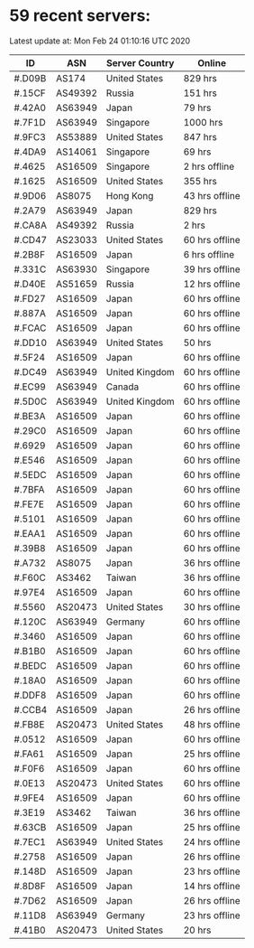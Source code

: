 # 59 recent servers:

Latest update at: Mon Feb 24 01:10:16 UTC 2020

| ID | ASN | Server Country | Online |
| -- | --- | -------------- | ------ |
| #.D09B | AS174 | United States | 829 hrs |
| #.15CF | AS49392 | Russia | 151 hrs |
| #.42A0 | AS63949 | Japan | 79 hrs |
| #.7F1D | AS63949 | Singapore | 1000 hrs |
| #.9FC3 | AS53889 | United States | 847 hrs |
| #.4DA9 | AS14061 | Singapore | 69 hrs |
| #.4625 | AS16509 | Singapore | 2 hrs offline |
| #.1625 | AS16509 | United States | 355 hrs |
| #.9D06 | AS8075 | Hong Kong | 43 hrs offline |
| #.2A79 | AS63949 | Japan | 829 hrs |
| #.CA8A | AS49392 | Russia | 2 hrs |
| #.CD47 | AS23033 | United States | 60 hrs offline |
| #.2B8F | AS16509 | Japan | 6 hrs offline |
| #.331C | AS63930 | Singapore | 39 hrs offline |
| #.D40E | AS51659 | Russia | 12 hrs offline |
| #.FD27 | AS16509 | Japan | 60 hrs offline |
| #.887A | AS16509 | Japan | 60 hrs offline |
| #.FCAC | AS16509 | Japan | 60 hrs offline |
| #.DD10 | AS63949 | United States | 50 hrs |
| #.5F24 | AS16509 | Japan | 60 hrs offline |
| #.DC49 | AS63949 | United Kingdom | 60 hrs offline |
| #.EC99 | AS63949 | Canada | 60 hrs offline |
| #.5D0C | AS63949 | United Kingdom | 60 hrs offline |
| #.BE3A | AS16509 | Japan | 60 hrs offline |
| #.29C0 | AS16509 | Japan | 60 hrs offline |
| #.6929 | AS16509 | Japan | 60 hrs offline |
| #.E546 | AS16509 | Japan | 60 hrs offline |
| #.5EDC | AS16509 | Japan | 60 hrs offline |
| #.7BFA | AS16509 | Japan | 60 hrs offline |
| #.FE7E | AS16509 | Japan | 60 hrs offline |
| #.5101 | AS16509 | Japan | 60 hrs offline |
| #.EAA1 | AS16509 | Japan | 60 hrs offline |
| #.39B8 | AS16509 | Japan | 60 hrs offline |
| #.A732 | AS8075 | Japan | 36 hrs offline |
| #.F60C | AS3462 | Taiwan | 36 hrs offline |
| #.97E4 | AS16509 | Japan | 60 hrs offline |
| #.5560 | AS20473 | United States | 30 hrs offline |
| #.120C | AS63949 | Germany | 60 hrs offline |
| #.3460 | AS16509 | Japan | 60 hrs offline |
| #.B1B0 | AS16509 | Japan | 60 hrs offline |
| #.BEDC | AS16509 | Japan | 60 hrs offline |
| #.18A0 | AS16509 | Japan | 60 hrs offline |
| #.DDF8 | AS16509 | Japan | 60 hrs offline |
| #.CCB4 | AS16509 | Japan | 26 hrs offline |
| #.FB8E | AS20473 | United States | 48 hrs offline |
| #.0512 | AS16509 | Japan | 60 hrs offline |
| #.FA61 | AS16509 | Japan | 25 hrs offline |
| #.F0F6 | AS16509 | Japan | 60 hrs offline |
| #.0E13 | AS20473 | United States | 60 hrs offline |
| #.9FE4 | AS16509 | Japan | 60 hrs offline |
| #.3E19 | AS3462 | Taiwan | 36 hrs offline |
| #.63CB | AS16509 | Japan | 25 hrs offline |
| #.7EC1 | AS63949 | United States | 24 hrs offline |
| #.2758 | AS16509 | Japan | 26 hrs offline |
| #.148D | AS16509 | Japan | 23 hrs offline |
| #.8D8F | AS16509 | Japan | 14 hrs offline |
| #.7D62 | AS16509 | Japan | 26 hrs offline |
| #.11D8 | AS63949 | Germany | 23 hrs offline |
| #.41B0 | AS20473 | United States | 20 hrs |

